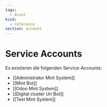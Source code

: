 ```yaml
---
tags:
  - Asset
kind:
  - reference
section: account
---
```

# Service Accounts

Es existieren die folgenden Service-Accounts:

* [[Administrator Mint System]]
* [[Mint Bot]]
* [[Odoo Mint System]]
* [[Digital cluster Uri Bot]]
* [[Test Mint System]]